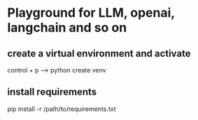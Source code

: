 # Playground for LLM, openai, langchain and so on


## create a virtual environment and activate
control + p --> python create venv

## install requirements
pip install -r /path/to/requirements.txt